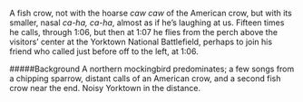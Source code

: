 A fish crow, not with the hoarse _caw caw_ of the American crow, but with its smaller, nasal _ca-ha, ca-ha_, almost as if he’s laughing at us. Fifteen times he calls, through 1:06, but then at 1:07 he flies from the perch above the visitors’ center at the Yorktown National Battlefield, perhaps to join his friend who called just before off to the left, at 1:06. 

#####Background
A northern mockingbird predominates; a few songs from a chipping sparrow, distant calls of an American crow, and a second fish crow near the end. Noisy Yorktown in the distance.
